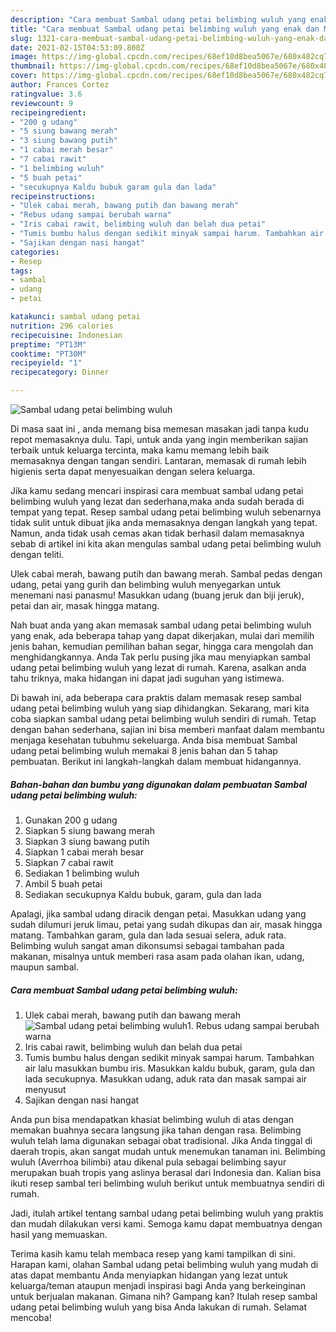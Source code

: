 ```yaml
---
description: "Cara membuat Sambal udang petai belimbing wuluh yang enak dan Mudah Dibuat"
title: "Cara membuat Sambal udang petai belimbing wuluh yang enak dan Mudah Dibuat"
slug: 1321-cara-membuat-sambal-udang-petai-belimbing-wuluh-yang-enak-dan-mudah-dibuat
date: 2021-02-15T04:53:09.800Z
image: https://img-global.cpcdn.com/recipes/68ef10d8bea5067e/680x482cq70/sambal-udang-petai-belimbing-wuluh-foto-resep-utama.jpg
thumbnail: https://img-global.cpcdn.com/recipes/68ef10d8bea5067e/680x482cq70/sambal-udang-petai-belimbing-wuluh-foto-resep-utama.jpg
cover: https://img-global.cpcdn.com/recipes/68ef10d8bea5067e/680x482cq70/sambal-udang-petai-belimbing-wuluh-foto-resep-utama.jpg
author: Frances Cortez
ratingvalue: 3.6
reviewcount: 9
recipeingredient:
- "200 g udang"
- "5 siung bawang merah"
- "3 siung bawang putih"
- "1 cabai merah besar"
- "7 cabai rawit"
- "1 belimbing wuluh"
- "5 buah petai"
- "secukupnya Kaldu bubuk garam gula dan lada"
recipeinstructions:
- "Ulek cabai merah, bawang putih dan bawang merah"
- "Rebus udang sampai berubah warna"
- "Iris cabai rawit, belimbing wuluh dan belah dua petai"
- "Tumis bumbu halus dengan sedikit minyak sampai harum. Tambahkan air lalu masukkan bumbu iris. Masukkan kaldu bubuk, garam, gula dan lada secukupnya. Masukkan udang, aduk rata dan masak sampai air menyusut"
- "Sajikan dengan nasi hangat"
categories:
- Resep
tags:
- sambal
- udang
- petai

katakunci: sambal udang petai 
nutrition: 296 calories
recipecuisine: Indonesian
preptime: "PT13M"
cooktime: "PT30M"
recipeyield: "1"
recipecategory: Dinner

---
```



![Sambal udang petai belimbing wuluh](https://img-global.cpcdn.com/recipes/68ef10d8bea5067e/680x482cq70/sambal-udang-petai-belimbing-wuluh-foto-resep-utama.jpg)

Di masa  saat ini , anda memang bisa memesan masakan jadi tanpa kudu repot memasaknya dulu. Tapi, untuk anda yang ingin memberikan sajian terbaik untuk keluarga tercinta, maka kamu memang lebih baik memasaknya dengan tangan sendiri. Lantaran, memasak di rumah lebih higienis serta dapat menyesuaikan dengan selera keluarga.

Jika kamu sedang mencari inspirasi cara membuat sambal udang petai belimbing wuluh yang lezat dan sederhana,maka anda sudah berada di tempat yang tepat. Resep sambal udang petai belimbing wuluh  sebenarnya tidak sulit untuk dibuat jika anda memasaknya dengan langkah yang tepat. Namun, anda tidak usah cemas akan tidak berhasil dalam memasaknya 
sebab di artikel ini kita akan mengulas sambal udang petai belimbing wuluh dengan teliti.  

Ulek cabai merah, bawang putih dan bawang merah. Sambal pedas dengan udang, petai yang gurih dan belimbing wuluh menyegarkan untuk menemani nasi panasmu! Masukkan udang (buang jeruk dan biji jeruk), petai dan air, masak hingga matang.

Nah buat anda yang akan memasak sambal udang petai belimbing wuluh yang enak, ada beberapa tahap yang dapat dikerjakan, mulai dari memilih jenis bahan, kemudian pemilihan bahan segar, hingga cara mengolah dan menghidangkannya. Anda Tak perlu pusing jika mau menyiapkan sambal udang petai belimbing wuluh yang lezat di rumah. Karena, asalkan anda  tahu triknya, maka hidangan ini dapat jadi suguhan yang istimewa.

Di bawah ini, ada beberapa cara praktis  dalam memasak resep sambal udang petai belimbing wuluh yang siap dihidangkan. Sekarang, mari kita coba siapkan sambal udang petai belimbing wuluh sendiri di rumah. Tetap dengan bahan sederhana, sajian ini bisa memberi manfaat dalam membantu menjaga kesehatan tubuhmu sekeluarga. Anda bisa membuat Sambal udang petai belimbing wuluh memakai 8 jenis bahan dan 5 tahap pembuatan. Berikut ini langkah-langkah dalam membuat hidangannya.

<!--inarticleads1-->

##### Bahan-bahan dan bumbu yang digunakan dalam pembuatan Sambal udang petai belimbing wuluh:

1. Gunakan 200 g udang
1. Siapkan 5 siung bawang merah
1. Siapkan 3 siung bawang putih
1. Siapkan 1 cabai merah besar
1. Siapkan 7 cabai rawit
1. Sediakan 1 belimbing wuluh
1. Ambil 5 buah petai
1. Sediakan secukupnya Kaldu bubuk, garam, gula dan lada


Apalagi, jika sambal udang diracik dengan petai. Masukkan udang yang sudah dilumuri jeruk limau, petai yang sudah dikupas dan air, masak hingga matang. Tambahkan garam, gula dan lada sesuai selera, aduk rata. Belimbing wuluh sangat aman dikonsumsi sebagai tambahan pada makanan, misalnya untuk memberi rasa asam pada olahan ikan, udang, maupun sambal. 

<!--inarticleads2-->

##### Cara membuat Sambal udang petai belimbing wuluh:

1. Ulek cabai merah, bawang putih dan bawang merah
<img src="https://img-global.cpcdn.com/steps/a13f5cbdbdd4b944/160x128cq70/sambal-udang-petai-belimbing-wuluh-langkah-memasak-1-foto.jpg" alt="Sambal udang petai belimbing wuluh">1. Rebus udang sampai berubah warna
1. Iris cabai rawit, belimbing wuluh dan belah dua petai
1. Tumis bumbu halus dengan sedikit minyak sampai harum. Tambahkan air lalu masukkan bumbu iris. Masukkan kaldu bubuk, garam, gula dan lada secukupnya. Masukkan udang, aduk rata dan masak sampai air menyusut
1. Sajikan dengan nasi hangat


Anda pun bisa mendapatkan khasiat belimbing wuluh di atas dengan memakan buahnya secara langsung jika tahan dengan rasa. Belimbing wuluh telah lama digunakan sebagai obat tradisional. Jika Anda tinggal di daerah tropis, akan sangat mudah untuk menemukan tanaman ini. Belimbing wuluh (Averrhoa bilimbi) atau dikenal pula sebagai belimbing sayur merupakan buah tropis yang aslinya berasal dari Indonesia dan. Kalian bisa ikuti resep sambal teri belimbing wuluh berikut untuk membuatnya sendiri di rumah. 

Jadi, itulah artikel tentang  sambal udang petai belimbing wuluh  yang praktis dan mudah dilakukan versi kami. Semoga kamu dapat membuatnya dengan hasil yang memuaskan. 

Terima kasih kamu telah membaca resep yang kami tampilkan di sini. Harapan kami, olahan  Sambal udang petai belimbing wuluh yang mudah di atas dapat membantu Anda menyiapkan hidangan yang lezat untuk keluarga/teman ataupun menjadi inspirasi bagi Anda yang berkeinginan untuk berjualan makanan. Gimana nih? Gampang kan? Itulah resep sambal udang petai belimbing wuluh yang bisa Anda lakukan di rumah. Selamat mencoba!

